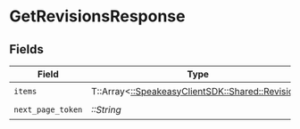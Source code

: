 # GetRevisionsResponse


## Fields

| Field                                                                               | Type                                                                                | Required                                                                            | Description                                                                         |
| ----------------------------------------------------------------------------------- | ----------------------------------------------------------------------------------- | ----------------------------------------------------------------------------------- | ----------------------------------------------------------------------------------- |
| `items`                                                                             | T::Array<[::SpeakeasyClientSDK::Shared::Revision](../../models/shared/revision.md)> | :heavy_check_mark:                                                                  | N/A                                                                                 |
| `next_page_token`                                                                   | *::String*                                                                          | :heavy_check_mark:                                                                  | N/A                                                                                 |
